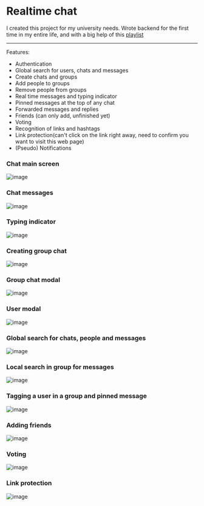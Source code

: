 # Realtime chat 

I created this project for my university needs.
Wrote backend for the first time in my entire life, and with a big help of this [playlist](https://www.youtube.com/playlist?list=PLKhlp2qtUcSZsGkxAdgnPcHioRr-4guZf)

---

Features:
- Authentication
- Global search for users, chats and messages 
- Create chats and groups
- Add people to groups
- Remove people from groups
- Real time messages and typing indicator
- Pinned messages at the top of any chat
- Forwarded messages and replies
- Friends (can only add, unfinished yet)
- Voting
- Recognition of links and hashtags
- Link protection(сan't click on the link right away, need to confirm you want to visit this web page)
- (Pseudo) Notifications

### Chat main screen
![image](https://user-images.githubusercontent.com/54980675/152503229-a7dc8a2c-e0ac-41dd-9155-bc18cba6529a.png)
### Chat messages
![image](https://user-images.githubusercontent.com/54980675/152503382-8e658d74-3336-4094-a7eb-1eaf7a2fbe1c.png)
### Typing indicator
![image](https://user-images.githubusercontent.com/54980675/152509887-8140eacb-810e-41f4-8b5d-e511608aa907.png)
### Creating group chat 
![image](https://user-images.githubusercontent.com/54980675/152503580-4323d208-2774-46e7-8656-3ade02e9d6ae.png)
### Group chat modal
![image](https://user-images.githubusercontent.com/54980675/152507383-0f875d73-9759-4692-b7ff-035c25065e5d.png)
### User modal
![image](https://user-images.githubusercontent.com/54980675/152509121-e012e24e-20ba-4251-b011-88468b600b66.png)
### Global search for chats, people and messages
![image](https://user-images.githubusercontent.com/54980675/152504257-69e3a7c0-c7d6-4fa4-86f2-c6a29f5b95f6.png)
### Local search in group for messages
![image](https://user-images.githubusercontent.com/54980675/152504613-62037210-f6ab-46ff-82c8-eaf5df41464c.png)
### Tagging a user in a group and pinned message
![image](https://user-images.githubusercontent.com/54980675/152505294-cc7298c5-79a2-4c0d-a731-95c5077b94b3.png)
### Adding friends 
![image](https://user-images.githubusercontent.com/54980675/152507663-5bacedde-2706-456c-bb8a-eb561ccacf1e.png)
### Voting 
![image](https://user-images.githubusercontent.com/54980675/152508166-88aaa779-dd55-4c55-9d73-1f33ff05f4ed.png)
### Link protection
![image](https://user-images.githubusercontent.com/54980675/152508762-30f98d95-328b-4fe9-947b-fb1b4275718d.png)










